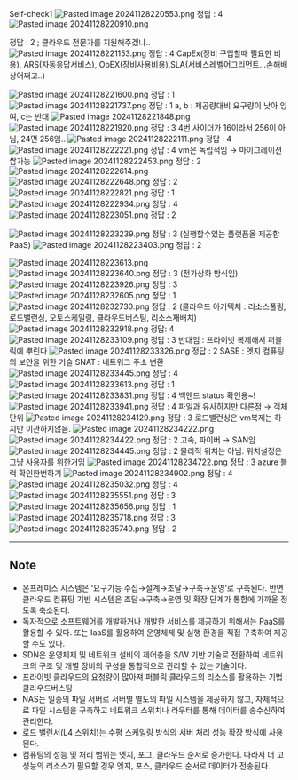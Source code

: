 Self-check1
![Pasted image 20241128220553.png](../assets/Pasted%20image%2020241128220553.png)
정답 : 4 
![Pasted image 20241128220910.png](../assets/Pasted%20image%2020241128220910.png)


정답 : 2 ; 클라우드 전문가를 지원해주겠냐..
![Pasted image 20241128221153.png](../assets/Pasted%20image%2020241128221153.png)
정답 : 4 
CapEx(장비 구입할때 필요한 비용), ARS(자동응답서비스), OpEX(장비사용비용),SLA(서비스레벨어그리먼트...손해배상어쩌고..)

![Pasted image 20241128221600.png](../assets/Pasted%20image%2020241128221600.png)
정답 : 1 
![Pasted image 20241128221737.png](../assets/Pasted%20image%2020241128221737.png)
정답 : 1 
a, b : 제공량대비 요구량이 낮아 잉여, c는 반대
![Pasted image 20241128221848.png](../assets/Pasted%20image%2020241128221848.png)
![Pasted image 20241128221920.png](../assets/Pasted%20image%2020241128221920.png)
정답 : 3
4번 사이더가 16이라서 256이 아님, 24면 256임.. 
![Pasted image 20241128222111.png](../assets/Pasted%20image%2020241128222111.png)
정답 : 4
![Pasted image 20241128222221.png](../assets/Pasted%20image%2020241128222221.png)
정답 : 4
vm은 독립적임 → 마이그레이션 쌉가능 
![Pasted image 20241128222453.png](../assets/Pasted%20image%2020241128222453.png)
정답 : 2
![Pasted image 20241128222614.png](../assets/Pasted%20image%2020241128222614.png)
![Pasted image 20241128222648.png](../assets/Pasted%20image%2020241128222648.png)
정답 : 2
![Pasted image 20241128222821.png](../assets/Pasted%20image%2020241128222821.png)
정답 : 1
![Pasted image 20241128222934.png](../assets/Pasted%20image%2020241128222934.png)
정답 : 4 
![Pasted image 20241128223051.png](../assets/Pasted%20image%2020241128223051.png)
정답 : 2

![Pasted image 20241128223239.png](../assets/Pasted%20image%2020241128223239.png)
정답 : 3 (실행할수있는 플랫픔올 제공함 PaaS)
![Pasted image 20241128223403.png](../assets/Pasted%20image%2020241128223403.png)
정답 : 2

![Pasted image 20241128223613.png](../assets/Pasted%20image%2020241128223613.png)
![Pasted image 20241128223640.png](../assets/Pasted%20image%2020241128223640.png)
정답 : 3 (전가상화 방식임)
![Pasted image 20241128223926.png](../assets/Pasted%20image%2020241128223926.png)
정답 : 3
![Pasted image 20241128232605.png](../assets/Pasted%20image%2020241128232605.png)
정답 : 1
![Pasted image 20241128232730.png](../assets/Pasted%20image%2020241128232730.png)
정답 : 2
(클라우드 아키텍처 : 리소스풀링, 로드밸런싱, 오토스케일링, 클라우드버스팅, 리소스재배치)
![Pasted image 20241128232918.png](../assets/Pasted%20image%2020241128232918.png)
정답: 4
![Pasted image 20241128233109.png](../assets/Pasted%20image%2020241128233109.png)
정답 : 3 
반대임 : 프라이빗 복제해서 퍼블릭에 뿌린다
![Pasted image 20241128233326.png](../assets/Pasted%20image%2020241128233326.png)
정답 : 2 
SASE : 엣지 컴퓨팅의 보안을 위한 기술
SNAT : 네트워크 주소 변환
![Pasted image 20241128233445.png](../assets/Pasted%20image%2020241128233445.png)
정답 : 4
![Pasted image 20241128233613.png](../assets/Pasted%20image%2020241128233613.png)
정답 : 1 
![Pasted image 20241128233831.png](../assets/Pasted%20image%2020241128233831.png)
정답 : 4 
백엔드 status 확인용~! 
![Pasted image 20241128233941.png](../assets/Pasted%20image%2020241128233941.png)
정답 : 4
파일과 유사하지만 다른점 → 객체단위
![Pasted image 20241128234129.png](../assets/Pasted%20image%2020241128234129.png)
정답 : 3
로드밸런싱은 vm복제는 하지만 이관하지않음.
![Pasted image 20241128234222.png](../assets/Pasted%20image%2020241128234222.png)
![Pasted image 20241128234422.png](../assets/Pasted%20image%2020241128234422.png)
정답 : 2
고속, 파이버 → SAN임 
![Pasted image 20241128234445.png](../assets/Pasted%20image%2020241128234445.png)
정답 : 2 
물리적 위치는 아님. 위치설정은 그냥 사용자를 위한거임
![Pasted image 20241128234722.png](../assets/Pasted%20image%2020241128234722.png)
정답 : 3
azure 블럭 확인한번하기 
![Pasted image 20241128234902.png](../assets/Pasted%20image%2020241128234902.png)
정답 : 4
![Pasted image 20241128235032.png](../assets/Pasted%20image%2020241128235032.png)
정답 : 4
![Pasted image 20241128235551.png](../assets/Pasted%20image%2020241128235551.png)
정답 : 3
![Pasted image 20241128235656.png](../assets/Pasted%20image%2020241128235656.png)
정답 : 1
![Pasted image 20241128235718.png](../assets/Pasted%20image%2020241128235718.png)
정답 : 3
![Pasted image 20241128235749.png](../assets/Pasted%20image%2020241128235749.png)
정답 : 2









----
## Note
- 온프레미스 시스템은 ‘요구기능 수집→설계→조달→구축→운영’로 구축된다. 반면 클라우드 컴퓨팅 기반 시스템은 조달→구축→운영 및 확장 단계가 통합에 가까울 정도록 축소된다.
- 독자적으로 소프트웨어를 개발하거나 개발한 서비스를 제공하기 위해서는 PaaS를 활용할 수 있다. 또는 IaaS를 활용하여 운영체제 및 실행 환경을 직접 구축하여 제공할 수도 있다.
- SDN은 운영체제 및 네트워크 설비의 제어층을 S/W 기반 기술로 전환하여 네트워크의 구조 및 개별 장비의 구성을 통합적으로 관리할 수 있는 기술이다.
- 프라이빗 클라우드의 요청량이 많아져 퍼블릭 클라우드의 리소스를 활용하는 기법 : 클라우드버스팅 
- NAS는 일종의 파일 서버로 서버별 별도의 파일 시스템을 제공하지 않고, 자체적으로 파일 시스템을 구축하고 네트워크 스위치나 라우터를 통해 데이터를 송수신하여 관리한다.
- 로드 밸런서(L4 스위치)는 수평 스케일링 방식의 서버 처리 성능 확장 방식에 사용된다.
- 컴퓨팅의 성능 및 처리 범위는 엣지, 포그, 클라우드 순서로 증가한다. 따라서 더 고성능의 리소스가 필요할 경우 엣지, 포스, 클라우드 순서로 데이터가 전송된다.
